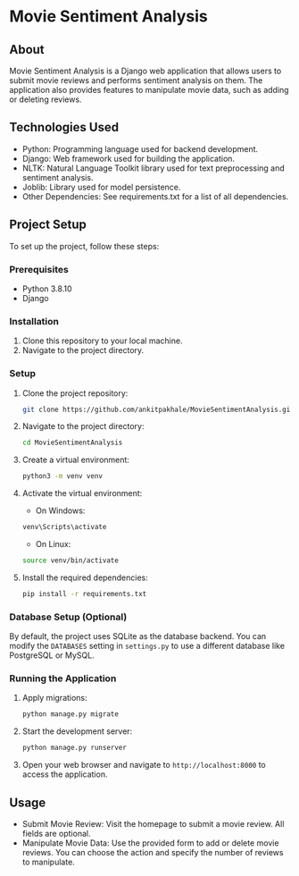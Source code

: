 # Movie Sentiment Analysis

## About
Movie Sentiment Analysis is a Django web application that allows users to submit movie reviews and performs sentiment analysis on them. The application also provides features to manipulate movie data, such as adding or deleting reviews.

## Technologies Used
- Python: Programming language used for backend development.
- Django: Web framework used for building the application.
- NLTK: Natural Language Toolkit library used for text preprocessing and sentiment analysis.
- Joblib: Library used for model persistence.
- Other Dependencies: See requirements.txt for a list of all dependencies.

## Project Setup
To set up the project, follow these steps:

### Prerequisites
- Python 3.8.10
- Django

### Installation
1. Clone this repository to your local machine.
2. Navigate to the project directory.

### Setup
1. Clone the project repository:
    ```bash
    git clone https://github.com/ankitpakhale/MovieSentimentAnalysis.git
    ```

2. Navigate to the project directory:
    ```bash
    cd MovieSentimentAnalysis
    ```

3. Create a virtual environment:
    ```bash
    python3 -m venv venv
    ```

4. Activate the virtual environment:
    - On Windows:
    ```bash
    venv\Scripts\activate
    ```
    - On Linux:
    ```bash
    source venv/bin/activate
    ```

5. Install the required dependencies:
    ```bash
    pip install -r requirements.txt
    ```

### Database Setup (Optional)
By default, the project uses SQLite as the database backend. You can modify the `DATABASES` setting in `settings.py` to use a different database like PostgreSQL or MySQL.

### Running the Application
1. Apply migrations:
    ```bash
    python manage.py migrate
    ```
2. Start the development server:
    ```bash
    python manage.py runserver
    ```
3. Open your web browser and navigate to `http://localhost:8000` to access the application.

## Usage
- Submit Movie Review: Visit the homepage to submit a movie review. All fields are optional.
- Manipulate Movie Data: Use the provided form to add or delete movie reviews. You can choose the action and specify the number of reviews to manipulate.


